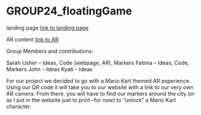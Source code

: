 # GROUP24_floatingGame

landing page [link to landing page](index.html)

AR content [link to AR](index-AR.html)

Group Members and contributions:

Sarah Usher – Ideas, Code (webpage, AR), Markers 
Fatima – Ideas, Code, Markers
John – Ideas 
Kyati – Ideas 

For our project we decided to go with a Mario Kart themed AR experience. Using our QR code it will take you to our website with a link to our very own AR camera. From there, you will have to find our markers around the city (or as I put in the website just to print –for now) to “unlock” a Mario Kart character. 
